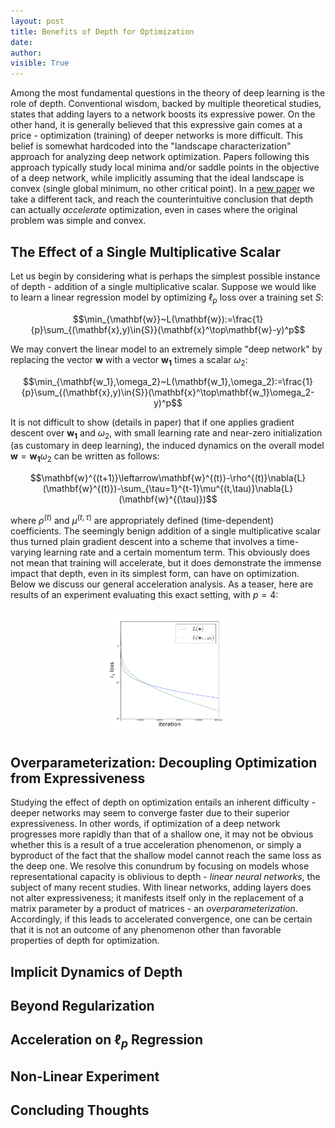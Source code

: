 ```yaml
---
layout: post
title: Benefits of Depth for Optimization
date: 
author:
visible: True
---
```



Among the most fundamental questions in the theory of deep learning is the role of depth.
Conventional wisdom, backed by multiple theoretical studies, states that adding layers to a network boosts its expressive power.
On the other hand, it is generally believed that this expressive gain comes at a price - optimization (training) of deeper networks is more difficult.
This belief is somewhat hardcoded into the "landscape characterization" approach for analyzing deep network optimization.
Papers following this approach typically study local minima and/or saddle points in the objective of a deep network, while implicitly assuming that the ideal landscape is convex (single global minimum, no other critical point).
In a [new paper](https://arxiv.org/abs/1802.06509) we take a different tack, and reach the counterintuitive conclusion that depth can actually *accelerate* optimization, even in cases where the original problem was simple and convex.


## The Effect of a Single Multiplicative Scalar

Let us begin by considering what is perhaps the simplest possible instance of depth - addition of a single multiplicative scalar.
Suppose we would like to learn a linear regression model by optimizing $\ell_p$ loss over a training set $S$:

$$\min_{\mathbf{w}}~L(\mathbf{w}):=\frac{1}{p}\sum_{(\mathbf{x},y)\in{S}}(\mathbf{x}^\top\mathbf{w}-y)^p$$

We may convert the linear model to an extremely simple "deep network" by replacing the vector $\mathbf{w}$ with a vector $\mathbf{w_1}$ times a scalar $\omega_2$:

$$\min_{\mathbf{w_1},\omega_2}~L(\mathbf{w_1},\omega_2):=\frac{1}{p}\sum_{(\mathbf{x},y)\in{S}}(\mathbf{x}^\top\mathbf{w_1}\omega_2-y)^p$$

It is not difficult to show (details in paper) that if one applies gradient descent over $\mathbf{w_1}$ and $\omega_2$, with small learning rate and near-zero initialization (as customary in deep learning), the induced dynamics on the overall model $\mathbf{w}=\mathbf{w_1}\omega_2$ can be written as follows:

$$\mathbf{w}^{(t+1)}\leftarrow\mathbf{w}^{(t)}-\rho^{(t)}\nabla{L}(\mathbf{w}^{(t)})-\sum_{\tau=1}^{t-1}\mu^{(t,\tau)}\nabla{L}(\mathbf{w}^{(\tau)})$$

where $\rho^{(t)}$ and $\mu^{(t,\tau)}$ are appropriately defined (time-dependent) coefficients.
The seemingly benign addition of a single multiplicative scalar thus turned plain gradient descent into a scheme that involves a time-varying learning rate and a certain momentum term.
This obviously does not mean that training will accelerate, but it does demonstrate the immense impact that depth, even in its simplest form, can have on optimization.
Below we discuss our general acceleration analysis.
As a teaser, here are results of an experiment evaluating this exact setting, with $p=4$:

<p style="text-align:center;">
<img src="/assets/acc_oprm/warmup_exp.png" width="40%" alt="Acceleration through addition of a single multiplicative scalar" />
</p>


## Overparameterization: Decoupling Optimization from Expressiveness

Studying the effect of depth on optimization entails an inherent difficulty - deeper networks may seem to converge faster due to their superior expressiveness.
In other words, if optimization of a deep network progresses more rapidly than that of a shallow one, it may not be obvious whether this is a result of a true acceleration phenomenon, or simply a byproduct of the fact that the shallow model cannot reach the same loss as the deep one.
We resolve this conundrum by focusing on models whose representational capacity is oblivious to depth - *linear neural networks*, the subject of many recent studies.
With linear networks, adding layers does not alter expressiveness; it manifests itself only in the replacement of a matrix parameter by a product of matrices - an *overparameterization*.
Accordingly, if this leads to accelerated convergence, one can be certain that it is not an outcome of any phenomenon other than favorable properties of depth for optimization.


## Implicit Dynamics of Depth


## Beyond Regularization


## Acceleration on $\ell_p$ Regression


## Non-Linear Experiment


## Concluding Thoughts
